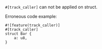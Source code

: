 `#[track_caller]` can not be applied on struct. 

Erroneous code example:

```compile_fail,E0739
#![feature(track_caller)]
#[track_caller]
struct Bar {
    a: u8,
}
```

[RFC 2091]: https://github.com/rust-lang/rfcs/blob/master/text/2091-inline-semantic.md
